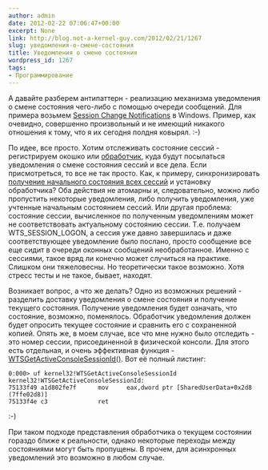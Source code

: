 ```yaml
---
author: admin
date: 2012-02-22 07:06:47+00:00
excerpt: None
link: http://blog.not-a-kernel-guy.com/2012/02/21/1267
slug: уведомления-о-смене-состояния
title: Уведомления о смене состояния
wordpress_id: 1267
tags:
- Программирование
---
```


А давайте разберем антипаттерн - реализацию механизма уведомления о смене состояния чего-либо с помощью очереди сообщений. Для примера возьмем [Session Change Notifications](http://msdn.microsoft.com/en-us/library/windows/desktop/bb530723(v=vs.85).aspx) в Windows. Пример, как очевидно, совершенно произвольный и не имеющий никакого отношения к тому, что я их сегодня полдня ковырял. :-)

По идее, все просто. Хотим отслеживать состояние сессий - регистрируем окошко или [обработчик](http://msdn.microsoft.com/en-us/library/windows/desktop/ms683241(v=vs.85).aspx), куда будут посылаться уведомления о смене состояния сессий и все дела. Если присмотреться, то все не так просто. Как, к примеру, синхронизировать [получение начального состояния всех сессий](http://msdn.microsoft.com/en-us/library/windows/desktop/ee621014(v=vs.85).aspx) и установку обработчика? Оба действия не атомарны и, следовательно, можно либо пропустить некоторые уведомления, либо получить уведомления, уже учтенные начальным состоянием сессий. Или другая проблема: состояние сессии, вычисленное по полученным уведомлениям может не соответствовать актуальному состоянию сессии. Т.е. получаем WTS_SESSION_LOGON, а сессия уже давно завершилась и даже соответствующее уведомление было послано, просто сообщение все еще сидит в очереди оконных сообщений необработанное. Именно с сессиями, такое вряд ли конечно может случиться на практике. Слишком они тяжеловесны. Но теоретически такое возможно. Хотя стресс тесты и не такое, бывает, находят.

Возникает вопрос, а что же делать? Одно из возможных решений - разделить доставку уведомления о смене состояния и получение текущего состояния. Получение уведомления будет означать, что состояние, возможно, поменялось. Обработчик уведомления должен будет опросить текущее состояние и сравнить его с сохраненной копией. Опять же, в моем случае, все что мне нужно было отследить - это номер сессии, присоединенной в физической консоли. Для этого есть отдельная, и очень эффективная функция - [WTSGetActiveConsoleSessionId()](http://msdn.microsoft.com/en-us/library/windows/desktop/aa383835(v=vs.85).aspx). Вот её полный листинг:

```no-highlight
0:000> uf kernel32!WTSGetActiveConsoleSessionId
kernel32!WTSGetActiveConsoleSessionId:
75133f49 a1d802fe7f      mov     eax,dword ptr [SharedUserData+0x2d8 (7ffe02d8)]
75133f4e c3              ret
```

:-)

При таком подходе представления обработчика о текущем состоянии гораздо ближе к реальности, однако некоторые переходы между состояниями могут быть пропущены. В прочем, для асинхронных уведомлений это возможно в любом случае.
